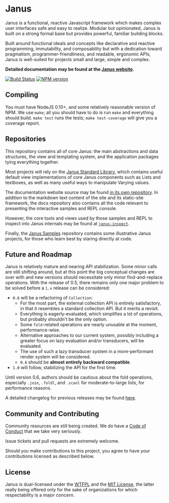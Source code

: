 Janus
=====

Janus is a functional, reactive Javascript framework which makes complex user interfaces safe and easy to realize. Modular but opinionated, Janus is built on a strong formal base but provides powerful, familiar building blocks.

Built around functional ideals and concepts like declarative and reactive programming, immutability, and composability but with a dedication toward pragmatism, programmer-friendliness, and readable, ergonomic APIs, Janus is well-suited for projects small and large, simple and complex.

**Detailed documentation may be found at the [Janus website](http://janusjs.org).**

[![Build Status](https://img.shields.io/travis/clint-tseng/janus.svg)](http://travis-ci.org/clint-tseng/janus) [![NPM version](https://img.shields.io/npm/v/janus.svg)](https://www.npmjs.com/package/janus)

Compiling
---------

You must have NodeJS 0.10+, and some relatively reasonable version of NPM. We use `make`; all you should have to do is run `make` and everything should build. `make test` runs the tests; `make test-coverage` will give you a coverage report.

Repositories
------------

This repository contains all of core Janus: the main abstractions and data structures, the view and templating system, and the application packages tying everything together.

Most projects will rely on the [Janus Standard Library](https://github.com/clint-tseng/janus-stdlib), which contains useful default view implementations of core Janus components such as Lists and textboxes, as well as many useful ways to manipulate Varying values.

The documentation website source may be found [in its own repository](https://github.com/clint-tseng/janus-docs). In addition to the markdown text content of the site and its static-site framework, the docs repository also contains all the code relevant to presenting the interactive samples and REPL console.

However, the core tools and views used by those samples and REPL to inspect into Janus internals may be found at [`janus-inspect`](https://github.com/clint-tseng/janus-inspect).

Finally, the [Janus Samples](https://github.com/clint-tseng/janus-samples) repository contains some illustrative Janus projects, for those who learn best by staring directly at code.

Future and Roadmap
------------------

Janus is relatively mature and nearing API stabilization. Some minor calls are still shifting around, but at this point the big conceptual changes are over with and new versions should necessitate only minor find-and-replace operations. With the release of 0.5, there remains only one major problem to be solved before a `1.x` release can be considered:

* `0.6` will be a refactoring of `Collection`:
    * For the most part, the external collection API is entirely satisfactory, in that it resembles a standard collection API. But it merits a revisit.
    * Everything is eagerly-evaluated, which simplifies a lot of operations, but probably shouldn't be the only option.
    * Some `fold`-related operations are nearly unusable at the moment, performance-wise.
    * Alternative approaches to our current system, possibly including a greater focus on lazy evaluation and/or transducers, will be evaluated.
    * The use of such a lazy transducer system in a more-performant render system will be considered.
    * `0.6` should be **almost entirely backward compatible**.
* `1.0` will follow, stabilizing the API for the first time.

Until version 0.6, authors should be cautious about the fold operations, especially `.join`, `.foldl`, and `.scanl` for moderate-to-large lists, for performance reasons.

A detailed changelog for previous releases may be found [here](https://github.com/clint-tseng/janus/blob/master/CHANGELOG.md).

Community and Contributing
--------------------------

Community resources are still being created. We do have a [Code of Conduct](http://janusjs.org/community/code-of-conduct) that we take very seriously.

Issue tickets and pull requests are extremely welcome.

Should you make contributions to this project, you agree to have your contributions licensed as described below.

License
-------

Janus is dual-licensed under the [WTFPL](http://www.wtfpl.net/about/) and the [MIT License](https://opensource.org/licenses/MIT), the latter really being offered only for the sake of organizations for which respectability is a major concern.

